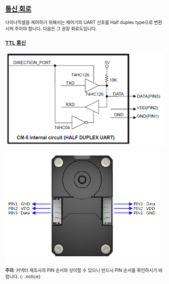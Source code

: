 ## [통신 회로](#통신-회로)
다이나믹셀을 제어하기 위해서는 제어기의 UART 신호를 Half duplex type으로 변환시켜 주어야 합니다. 다음은 그 권장 회로도입니다.

### [TTL 통신](#ttl-통신)
![](/assets/images/dxl/ttl_circuit.png)

![](/assets/images/dxl/x/x_series_ttl_pin.png)

**주의**: 커넥터 제조사의 PIN 순서와 상이할 수 있으니 반드시 PIN 순서를 확인하시기 바랍니다.
{: .notice}
